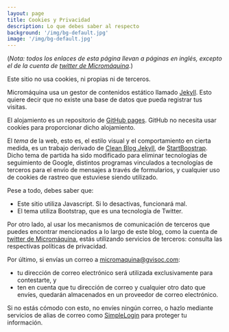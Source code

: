 ```yaml
---
layout: page
title: Cookies y Privacidad
description: Lo que debes saber al respecto
background: '/img/bg-default.jpg'
image: '/img/bg-default.jpg'
---
```

(*Nota: todos los enlaces de esta página llevan a páginas en inglés, excepto el de la cuenta de [twitter de Micromáquina](https://twitter.com/micro_maquina "Cuenta de Twitter de Micromáquina").*)

Este sitio no usa cookies, ni propias ni de terceros.

Micromáquina usa un gestor de contenidos estático llamado [Jekyll](https://jekyllrb.com/ "Página web de Jekyll (en inglés)"). Esto quiere decir que no existe una base de datos que pueda registrar tus visitas.

El alojamiento es un repositorio de [GitHub pages](https://pages.github.com/ "Página web de Github Pages (en inglés)"). GitHub no necesita usar cookies para proporcionar dicho alojamiento. 

El *tema* de la web, esto es, el estilo visual y el comportamiento en cierta medida, es un trabajo derivado de [Clean Blog Jekyll](https://github.com/StartBootstrap/startbootstrap-clean-blog-jekyll "Repositorio de Clean Blog Jekyll en GitHub"), de [StartBoostrap](https://github.com/StartBootstrap/ "Página de Startbootstrap en GitHub"). Dicho tema de partida ha sido modificado para eliminar tecnologías de seguimiento de Google, distintos programas vinculados a tecnologías de terceros para el envío de mensajes a través de formularios, y cualquier uso de cookies de rastreo que estuviese siendo utilizado.

Pese a todo, debes saber que:
- Este sitio utiliza Javascript. Si lo desactivas, funcionará mal.
- El tema utiliza Bootstrap, que es una tecnología de Twitter.

Por otro lado, al usar los mecanismos de comunicación de terceros que puedes encontrar mencionados a lo largo de este blog, como la cuenta de [twitter de Micromáquina](https://twitter.com/micro_maquina "Cuenta de Twitter de Micromáquina"), estás utilizando servicios de terceros: consulta las respectivas políticas de privacidad.

Por último, si envías un correo a [micromaquina@gvisoc.com](mailto:micromaquina@gvisoc.com "Correo electrónico de Micromáquina"):
- tu dirección de correo electrónico será utilizada exclusivamente para contestarte, y  
- ten en cuenta que tu dirección de correo y cualquier otro dato que envíes, quedarán almacenados en un proveedor de correo electrónico. 

Si no estás cómodo con esto, no envíes ningún correo, o hazlo mediante servicios de alias de correo como [SimpleLogin](https://simplelogin.io "Página web de SimpleLogin, en inglés") para proteger tu información.

